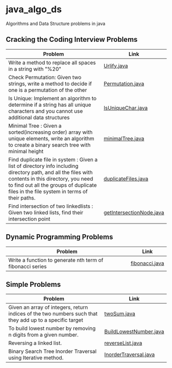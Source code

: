 # java_algo_ds
Algorithms and Data Structure problems in java

## Cracking the Coding Interview Problems
| Problem| Link |
| -------------------| -----|
|Write a method to replace all spaces in a string with "%20" | [Urlify.java](crackingthecode/Urlify.java) | 
|Check Permutation: Given two strings, write a method to decide if one is a permutation of the other | [Permutation.java](crackingthecode/Permutation.java) | 
|Is Unique: Implement an algorithm to determine if a string has all unique characters and you cannot use additional data structures | [IsUniqueChar.java](crackingthecode/IsUniqueChar.java) | 
| Minimal Tree : Given a sorted(increasing order) array with unique elements, write an algorithm to create a binary search tree with minimal height | [minimalTree.java](crackingthecode/minimalTree.java) |
| Find duplicate file in system  : Given a list of directory info including directory path, and all the files with contents in this directory, you need to find out all the groups of duplicate files in the file system in terms of their paths. | [duplicateFiles.java](crackingthecode/duplicateFiles.java) |
| Find intersection of two linkedlists  : Given two linked lists, find their intersection point | [getIntersectionNode.java](crackingthecode/getIntersectionNode.java) |


## Dynamic Programming Problems
| Problem| Link |
| -------------------| -----|
|Write a function to generate nth term of fibonacci series| [fibonacci.java](dynamicProgramming/Fibonacci.java) | 



## Simple Problems
| Problem| Link |
| -------------------| -----|
|Given an array of integers, return indices of the two numbers such that they add up to a specific target| [twoSum.java](simpleProblems/twoSum.java) | 
|To build lowest number by removing n digits from a given number.| [BuildLowestNumber.java](simpleProblems/BuildLowestNumber.java) | 
|Reversing a linked list.| [reverseList.java](simpleProblems/reverseList.java) | 
|Binary Search Tree Inorder Traversal using Iterative method.| [InorderTraversal.java](simpleProblems/InorderTraversal.java) | 
